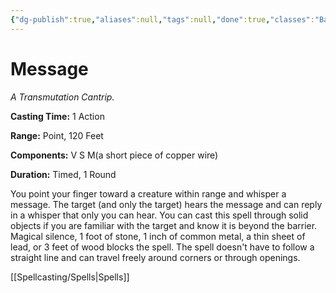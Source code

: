 ```yaml
---
{"dg-publish":true,"aliases":null,"tags":null,"done":true,"classes":"Bard, Sorcerer, Wizard, Artificer,","spellLevel":0,"school":"Transmutation","source":"PHB","permalink":"/spells/message/","dgHomeLink":false,"dgPassFrontmatter":true}
---
```


# Message
*A Transmutation Cantrip.*

**Casting Time:** 1 Action

**Range:** Point, 120 Feet

**Components:** V S M(a short piece of copper wire)

**Duration:** Timed, 1 Round

You point your finger toward a creature within range and whisper a message. The target (and only the target) hears the message and can reply in a whisper that only you can hear.
You can cast this spell through solid objects if you are familiar with the target and know it is beyond the barrier. Magical silence, 1 foot of stone, 1 inch of common metal, a thin sheet of lead, or 3 feet of wood blocks the spell. The spell doesn't have to follow a straight line and can travel freely around corners or through openings.

[[Spellcasting/Spells|Spells]]